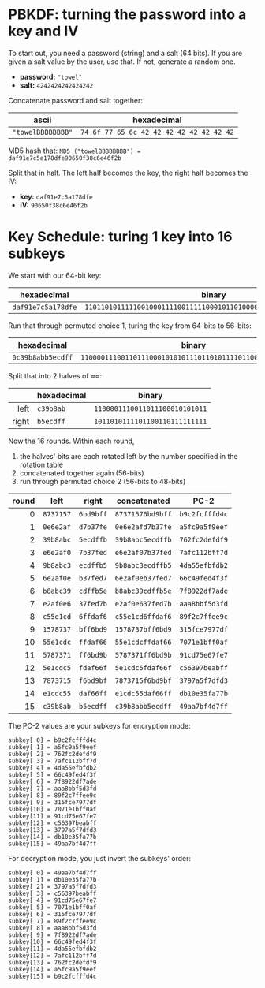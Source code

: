 # PBKDF: turning the password into a key and IV
To start out, you need a password (string) and a salt (64 bits). If you are given a salt value by the user, use that. If not, generate a random one.

* **password:** `"towel"`
* **salt:** `4242424242424242`

Concatenate password and salt together:

| ascii             | hexadecimal |
| ----------------- | ----------- |
| `"towelBBBBBBBB"` |  `74 6f 77 65 6c 42 42 42 42 42 42 42 42`

MD5 hash that:
```MD5 ("towelBBBBBBBB") = daf91e7c5a178dfe90650f38c6e46f2b```

Split that in half. The left half becomes the key, the right half becomes the IV:
* **key:** `daf91e7c5a178dfe`
* **IV:** `90650f38c6e46f2b`

# Key Schedule: turing 1 key into 16 subkeys
We start with our 64-bit key:

| hexadecimal        | binary |
| ------------------ | ------ |
| `daf91e7c5a178dfe` | `1101101011111001000111100111110001011010000101111000110111111110`

Run that through permuted choice 1, turing the key from 64-bits to 56-bits:

| hexadecimal       | binary |
| ----------------- | ------ |
| `0c39b8abb5ecdff` | `11000011100110111000101010111011010111101100110111111111`

Split that into 2 halves of ≈≈:

|       | hexadecimal | binary |
| ----: | ----------- | ------ |
| left  | `c39b8ab`   | `1100001110011011100010101011`
| right | `b5ecdff`   | `1011010111101100110111111111`

Now the 16 rounds. Within each round,
1. the halves' bits are each rotated left by the number specified in the rotation table
2. concatenated together again (56-bits)
3. run through permuted choice 2 (56-bits to 48-bits)

| round | left | right | concatenated | PC-2 |
| ----: | ---- | ----- | ------------ | ---- |
|  0 | `8737157` | `6bd9bff` | `87371576bd9bff` | `b9c2fcfffd4c` |
|  1 | `0e6e2af` | `d7b37fe` | `0e6e2afd7b37fe` | `a5fc9a5f9eef` |
|  2 | `39b8abc` | `5ecdffb` | `39b8abc5ecdffb` | `762fc2defdf9` |
|  3 | `e6e2af0` | `7b37fed` | `e6e2af07b37fed` | `7afc112bff7d` |
|  4 | `9b8abc3` | `ecdffb5` | `9b8abc3ecdffb5` | `4da55efbfdb2` |
|  5 | `6e2af0e` | `b37fed7` | `6e2af0eb37fed7` | `66c49fed4f3f` |
|  6 | `b8abc39` | `cdffb5e` | `b8abc39cdffb5e` | `7f8922df7ade` |
|  7 | `e2af0e6` | `37fed7b` | `e2af0e637fed7b` | `aaa8bbf5d3fd` |
|  8 | `c55e1cd` | `6ffdaf6` | `c55e1cd6ffdaf6` | `89f2c7ffee9c` |
|  9 | `1578737` | `bff6bd9` | `1578737bff6bd9` | `315fce7977df` |
| 10 | `55e1cdc` | `ffdaf66` | `55e1cdcffdaf66` | `7071e1bff0af` |
| 11 | `5787371` | `ff6bd9b` | `5787371ff6bd9b` | `91cd75e67fe7` |
| 12 | `5e1cdc5` | `fdaf66f` | `5e1cdc5fdaf66f` | `c56397beabff` |
| 13 | `7873715` | `f6bd9bf` | `7873715f6bd9bf` | `3797a5f7dfd3` |
| 14 | `e1cdc55` | `daf66ff` | `e1cdc55daf66ff` | `db10e35fa77b` |
| 15 | `c39b8ab` | `b5ecdff` | `c39b8abb5ecdff` | `49aa7bf4d7ff` |

The PC-2 values are your subkeys for encryption mode:
```
subkey[ 0] = b9c2fcfffd4c
subkey[ 1] = a5fc9a5f9eef
subkey[ 2] = 762fc2defdf9
subkey[ 3] = 7afc112bff7d
subkey[ 4] = 4da55efbfdb2
subkey[ 5] = 66c49fed4f3f
subkey[ 6] = 7f8922df7ade
subkey[ 7] = aaa8bbf5d3fd
subkey[ 8] = 89f2c7ffee9c
subkey[ 9] = 315fce7977df
subkey[10] = 7071e1bff0af
subkey[11] = 91cd75e67fe7
subkey[12] = c56397beabff
subkey[13] = 3797a5f7dfd3
subkey[14] = db10e35fa77b
subkey[15] = 49aa7bf4d7ff
```

For decryption mode, you just invert the subkeys' order:
```
subkey[ 0] = 49aa7bf4d7ff
subkey[ 1] = db10e35fa77b
subkey[ 2] = 3797a5f7dfd3
subkey[ 3] = c56397beabff
subkey[ 4] = 91cd75e67fe7
subkey[ 5] = 7071e1bff0af
subkey[ 6] = 315fce7977df
subkey[ 7] = 89f2c7ffee9c
subkey[ 8] = aaa8bbf5d3fd
subkey[ 9] = 7f8922df7ade
subkey[10] = 66c49fed4f3f
subkey[11] = 4da55efbfdb2
subkey[12] = 7afc112bff7d
subkey[13] = 762fc2defdf9
subkey[14] = a5fc9a5f9eef
subkey[15] = b9c2fcfffd4c
```
